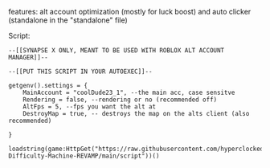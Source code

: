 features:
alt account optimization (mostly for luck boost) and auto clicker (standalone in the "standalone" file)


Script:
```
--[[SYNAPSE X ONLY, MEANT TO BE USED WITH ROBLOX ALT ACCOUNT MANAGER]]--

--[[PUT THIS SCRIPT IN YOUR AUTOEXEC]]--

getgenv().settings = {
    MainAccount = "coolDude23_1", --the main acc, case sensitve
    Rendering = false, --rendering or no (recommended off)
    AltFps = 5, --fps you want the alt at
    DestroyMap = true, -- destroys the map on the alts client (also recommended)
    
}

loadstring(game:HttpGet("https://raw.githubusercontent.com/hyperclocked333/The-Difficulty-Machine-REVAMP/main/script"))()
